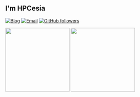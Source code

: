 ## I'm HPCesia

[![Blog](https://img.shields.io/badge/-blog.hpcesia.com-0e83cd?style=flat-square&logo=Blogger&logoColor=fff)](https://blog.hpcesia.com/)
[![Email](https://img.shields.io/badge/-me@hpcesia.com-911318?style=flat-square&logo=Mail.RU&logoColor=white&labelColor=c14438)](mailto:me@hpcesia.com)
[![GitHub followers](https://img.shields.io/github/followers/HPCesia?style=flat-square&logo=github&label=GitHub%20Followers&labelColor=282c34&color=181717)](https://github.com/HPCesia/)

<span>
  <img src='https://github-readme-stats.vercel.app/api?username=HPCesia&show_icons=true' height="200px" />
</span>
<span>
  <img src='https://github-readme-stats.vercel.app/api/top-langs/?username=HPCesia&layout=compact&hide=html,xslt' height="200px" />
</span>
